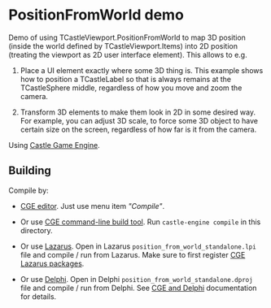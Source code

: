 # PositionFromWorld demo

Demo of using TCastleViewport.PositionFromWorld to map 3D position (inside the world defined by TCastleViewport.Items) into 2D position (treating the viewport as 2D user interface element). This allows to e.g.

1. Place a UI element exactly where some 3D thing is. This example shows how to position a TCastleLabel so that is always remains at the TCastleSphere middle, regardless of how you move and zoom the camera.

2. Transform 3D elements to make them look in 2D in some desired way. For example, you can adjust 3D scale, to force some 3D object to have certain size on the screen, regardless of how far is it from the camera.

Using [Castle Game Engine](https://castle-engine.io/).

## Building

Compile by:

- [CGE editor](https://castle-engine.io/manual_editor.php). Just use menu item _"Compile"_.

- Or use [CGE command-line build tool](https://castle-engine.io/build_tool). Run `castle-engine compile` in this directory.

- Or use [Lazarus](https://www.lazarus-ide.org/). Open in Lazarus `position_from_world_standalone.lpi` file and compile / run from Lazarus. Make sure to first register [CGE Lazarus packages](https://castle-engine.io/lazarus).

- Or use [Delphi](https://www.embarcadero.com/products/Delphi). Open in Delphi `position_from_world_standalone.dproj` file and compile / run from Delphi. See [CGE and Delphi](https://castle-engine.io/delphi) documentation for details.
